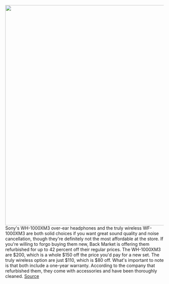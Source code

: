 <img src='https://cdn.vox-cdn.com/thumbor/82Kz5JQjLle7U5TX7-vOyejLtlY=/0x0:2040x1360/1200x800/filters:focal(857x517:1183x843)/cdn.vox-cdn.com/uploads/chorus_image/image/66863106/jbareham_180823_2895_0075.0.jpg' width='700px' /><br/>
Sony's WH-1000XM3 over-ear headphones and the truly wireless WF-1000XM3 are both solid choices if you want great sound quality and noise cancellation, though they're definitely not the most affordable at the store. If you're willing to forgo buying them new, Back Market is offering them refurbished for up to 42 percent off their regular prices. The WH-1000XM3 are $200, which is a whole $150 off the price you'd pay for a new set. The truly wireless option are just $110, which is $80 off. What's important to note is that both include a one-year warranty. According to the company that refurbished them, they come with accessories and have been thoroughly cleaned.
<a href='https://www.theverge.com/good-deals/2020/5/28/21273088/sony-wh1000xm3-wf1000xm3-wireless-noise-canceling-headphones-refurbished-sale-deal-iphone-xs-max'> Source <a/>
